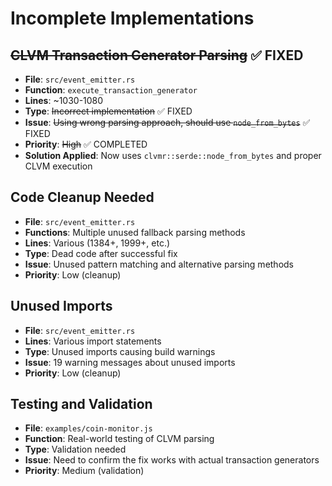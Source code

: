 # Incomplete Implementations

## ~~CLVM Transaction Generator Parsing~~ ✅ FIXED
- **File**: `src/event_emitter.rs`
- **Function**: `execute_transaction_generator`
- **Lines**: ~1030-1080
- **Type**: ~~Incorrect implementation~~ ✅ FIXED
- **Issue**: ~~Using wrong parsing approach, should use `node_from_bytes`~~ ✅ FIXED
- **Priority**: ~~High~~ ✅ COMPLETED
- **Solution Applied**: Now uses `clvmr::serde::node_from_bytes` and proper CLVM execution

## Code Cleanup Needed
- **File**: `src/event_emitter.rs`
- **Functions**: Multiple unused fallback parsing methods
- **Lines**: Various (1384+, 1999+, etc.)
- **Type**: Dead code after successful fix
- **Issue**: Unused pattern matching and alternative parsing methods
- **Priority**: Low (cleanup)

## Unused Imports
- **File**: `src/event_emitter.rs`
- **Lines**: Various import statements
- **Type**: Unused imports causing build warnings
- **Issue**: 19 warning messages about unused imports
- **Priority**: Low (cleanup)

## Testing and Validation
- **File**: `examples/coin-monitor.js`
- **Function**: Real-world testing of CLVM parsing
- **Type**: Validation needed
- **Issue**: Need to confirm the fix works with actual transaction generators
- **Priority**: Medium (validation) 